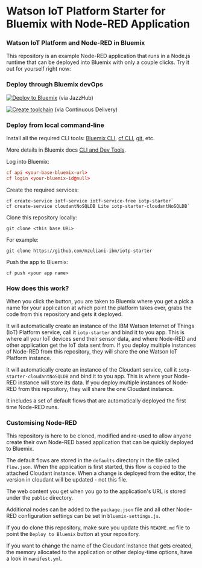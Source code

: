 Watson IoT Platform Starter for Bluemix with Node-RED Application
=================================================================

### Watson IoT Platform and Node-RED in Bluemix

This repository is an example Node-RED application that runs in a Node.js runtime that can be deployed into
Bluemix with only a couple clicks. Try it out for yourself right now:

### Deploy through Bluemix devOps

[![Deploy to Bluemix](https://bluemix.net/deploy/button_x2.png)](https://bluemix.net/deploy?repository=) (via JazzHub)

[![Create toolchain](https://bluemix.net/devops/graphics/create_toolchain_button.png)](https://bluemix.net/devops/setup/deploy?repository=) (via Continuous Delivery)

### Deploy from local command-line

Install all the required CLI tools: [Bluemix CLI](http://clis.ng.bluemix.net/), [cf CLI](https://docs.cloudfoundry.org/cf-cli/install-go-cli.html), [git](https://git-scm.com/downloads), etc. 

More details in Bluemix docs [CLI and Dev Tools](bluemix.net/docs/cli/index.html).

Log into Bluemix:

```cf
cf api <your-base-bluemix-url>
cf login <your-bluemix-id@null>
```

Create the required services:

```
cf create-service iotf-service iotf-service-free iotp-starter`
cf create-service cloudantNoSQLDB Lite iotp-starter-cloudantNoSQLDB`
```

Clone this repository locally:

`git clone <this base URL>`

For example:

`git clone https://github.com/mzuliani-ibm/iotp-starter`

Push the app to Bluemix:

`cf push <your app name>`

### How does this work?

When you click the button, you are taken to Bluemix where you get a pick a name
for your application at which point the platform takes over, grabs the code from
this repository and gets it deployed.

It will automatically create an instance of the IBM Watson Internet of Things (IoT) Platform service, call it
`iotp-starter` and bind it to you app. This is where all your IoT devices send their sensor data, and where Node-RED and other application get the IoT data sent from. If you deploy multiple instances of
Node-RED from this repository, they will share the one Watson IoT Platform instance.

It will automatically create an instance of the Cloudant service, call it
`iotp-starter-cloudantNoSQLDB` and bind it to you app. This is where your
Node-RED instance will store its data. If you deploy multiple instances of
Node-RED from this repository, they will share the one Cloudant instance.

It includes a set of default flows that are automatically deployed the first time
Node-RED runs.


### Customising Node-RED

This repository is here to be cloned, modified and re-used to allow anyone create
their own Node-RED based application that can be quickly deployed to Bluemix.

The default flows are stored in the `defaults` directory in the file called `flow.json`.
When the application is first started, this flow is copied to the attached Cloudant
instance. When a change is deployed from the editor, the version in cloudant will
be updated - not this file.

The web content you get when you go to the application's URL is stored under the
`public` directory.

Additional nodes can be added to the `package.json` file and all other Node-RED
configuration settings can be set in `bluemix-settings.js`.

If you do clone this repository, make sure you update this `README.md` file to point
the `Deploy to Bluemix` button at your repository.

If you want to change the name of the Cloudant instance that gets created, the memory
allocated to the application or other deploy-time options, have a look in `manifest.yml`.
